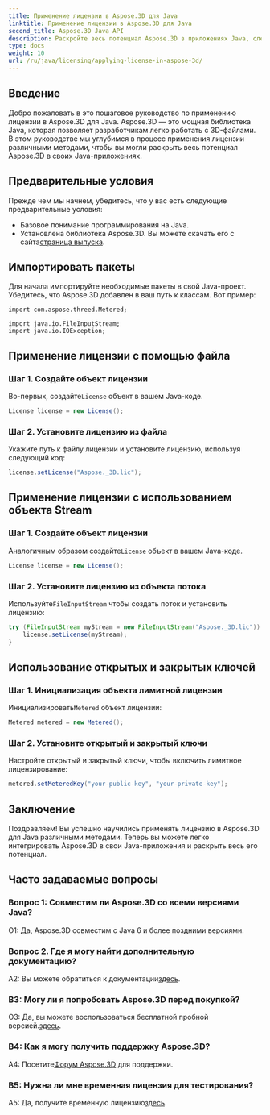 ```yaml
---
title: Применение лицензии в Aspose.3D для Java
linktitle: Применение лицензии в Aspose.3D для Java
second_title: Aspose.3D Java API
description: Раскройте весь потенциал Aspose.3D в приложениях Java, следуя нашему подробному руководству по применению лицензий.
type: docs
weight: 10
url: /ru/java/licensing/applying-license-in-aspose-3d/
---
```

## Введение

Добро пожаловать в это пошаговое руководство по применению лицензии в Aspose.3D для Java. Aspose.3D — это мощная библиотека Java, которая позволяет разработчикам легко работать с 3D-файлами. В этом руководстве мы углубимся в процесс применения лицензии различными методами, чтобы вы могли раскрыть весь потенциал Aspose.3D в своих Java-приложениях.

## Предварительные условия

Прежде чем мы начнем, убедитесь, что у вас есть следующие предварительные условия:

- Базовое понимание программирования на Java.
-  Установлена библиотека Aspose.3D. Вы можете скачать его с сайта[страница выпуска](https://releases.aspose.com/3d/java/).

## Импортировать пакеты

Для начала импортируйте необходимые пакеты в свой Java-проект. Убедитесь, что Aspose.3D добавлен в ваш путь к классам. Вот пример:

```javaimport com.aspose.threed.License;
import com.aspose.threed.Metered;

import java.io.FileInputStream;
import java.io.IOException;
```

## Применение лицензии с помощью файла

### Шаг 1. Создайте объект лицензии

 Во-первых, создайте`License` объект в вашем Java-коде.

```java
License license = new License();
```

### Шаг 2. Установите лицензию из файла

Укажите путь к файлу лицензии и установите лицензию, используя следующий код:

```java
license.setLicense("Aspose._3D.lic");
```

## Применение лицензии с использованием объекта Stream

### Шаг 1. Создайте объект лицензии

 Аналогичным образом создайте`License` объект в вашем Java-коде.

```java
License license = new License();
```

### Шаг 2. Установите лицензию из объекта потока

 Используйте`FileInputStream` чтобы создать поток и установить лицензию:

```java
try (FileInputStream myStream = new FileInputStream("Aspose._3D.lic")) {
    license.setLicense(myStream);
}
```

## Использование открытых и закрытых ключей

### Шаг 1. Инициализация объекта лимитной лицензии

 Инициализировать`Metered` объект лицензии:

```java
Metered metered = new Metered();
```

### Шаг 2. Установите открытый и закрытый ключи

Настройте открытый и закрытый ключи, чтобы включить лимитное лицензирование:

```java
metered.setMeteredKey("your-public-key", "your-private-key");
```

## Заключение

Поздравляем! Вы успешно научились применять лицензию в Aspose.3D для Java различными методами. Теперь вы можете легко интегрировать Aspose.3D в свои Java-приложения и раскрыть весь его потенциал.

## Часто задаваемые вопросы

### Вопрос 1: Совместим ли Aspose.3D со всеми версиями Java?

О1: Да, Aspose.3D совместим с Java 6 и более поздними версиями.

### Вопрос 2. Где я могу найти дополнительную документацию?

 A2: Вы можете обратиться к документации[здесь](https://reference.aspose.com/3d/java/).

### В3: Могу ли я попробовать Aspose.3D перед покупкой?

 О3: Да, вы можете воспользоваться бесплатной пробной версией.[здесь](https://releases.aspose.com/).

### В4: Как я могу получить поддержку Aspose.3D?

 А4: Посетите[Форум Aspose.3D](https://forum.aspose.com/c/3d/18) для поддержки.

### В5: Нужна ли мне временная лицензия для тестирования?

 A5: Да, получите временную лицензию[здесь](https://purchase.aspose.com/temporary-license/).